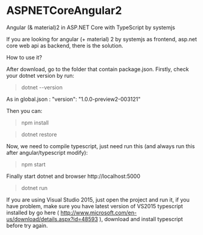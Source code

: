 # ASPNETCoreAngular2


Angular (& material)2 in ASP.NET Core with TypeScript by systemjs

If you are looking for angular (+ material) 2 by systemjs as frontend, asp.net core web api as backend, there is the solution.

How to use it?


After download, go to the folder that contain package.json. Firstly, check your dotnet version by run:

>dotnet --version

As in global.json : "version": "1.0.0-preview2-003121"

Then you can:

>npm install

>dotnet restore

Now, we need to compile typescript, just need run this (and always run this after angular/typescript modify):

> npm start  

Finally start dotnet and browser http://localhost:5000
>dotnet run



If you are using Visual Studio 2015, just open the project and run it, if you have problem, make sure you have latest version of VS2015 typescript installed by go here ( http://www.microsoft.com/en-us/download/details.aspx?id=48593 ), download and install typescript before try again.
